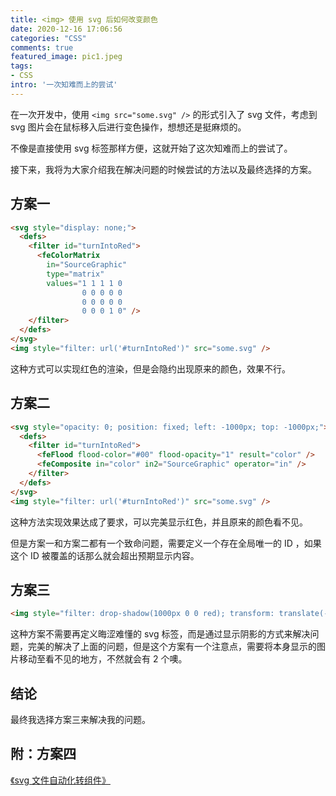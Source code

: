 ```yaml
---
title: <img> 使用 svg 后如何改变颜色
date: 2020-12-16 17:06:56
categories: "CSS"
comments: true
featured_image: pic1.jpeg
tags:
- CSS
intro: '一次知难而上的尝试'
---
```


<!-- no node -->

<!-- more -->

在一次开发中，使用 `<img src="some.svg" />` 的形式引入了 svg 文件，考虑到 svg 图片会在鼠标移入后进行变色操作，想想还是挺麻烦的。

不像是直接使用 svg 标签那样方便，这就开始了这次知难而上的尝试了。

接下来，我将为大家介绍我在解决问题的时候尝试的方法以及最终选择的方案。

## 方案一

```html
<svg style="display: none;">
  <defs>
    <filter id="turnIntoRed">
      <feColorMatrix
        in="SourceGraphic"
        type="matrix"
        values="1 1 1 1 0
                0 0 0 0 0
                0 0 0 0 0
                0 0 0 1 0" />
    </filter>
  </defs>
</svg>
<img style="filter: url('#turnIntoRed')" src="some.svg" />
```

这种方式可以实现红色的渲染，但是会隐约出现原来的颜色，效果不行。

## 方案二

```html
<svg style="opacity: 0; position: fixed; left: -1000px; top: -1000px;">
  <defs>
    <filter id="turnIntoRed">
      <feFlood flood-color="#00" flood-opacity="1" result="color" />
      <feComposite in="color" in2="SourceGraphic" operator="in" />
    </filter>
  </defs>
</svg>
<img style="filter: url('#turnIntoRed')" src="some.svg" />
```

这种方法实现效果达成了要求，可以完美显示红色，并且原来的颜色看不见。

但是方案一和方案二都有一个致命问题，需要定义一个存在全局唯一的 ID ，如果这个 ID 被覆盖的话那么就会超出预期显示内容。

## 方案三

```html
<img style="filter: drop-shadow(1000px 0 0 red); transform: translate(-1000px);" src="some.svg" />
```

这种方案不需要再定义晦涩难懂的 svg 标签，而是通过显示阴影的方式来解决问题，完美的解决了上面的问题，但是这个方案有一个注意点，需要将本身显示的图片移动至看不见的地方，不然就会有 2 个噢。

## 结论

最终我选择方案三来解决我的问题。

## 附：方案四

[《svg 文件自动化转组件》](https://zongzi531.com/2022/11/11/svg%E6%96%87%E4%BB%B6%E8%87%AA%E5%8A%A8%E5%8C%96%E8%BD%AC%E7%BB%84%E4%BB%B6/)
